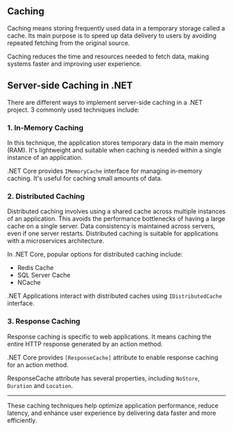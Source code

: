 ## Caching

Caching means storing frequently used data in a temporary storage called a cache. Its main purpose is to speed up data delivery to users by avoiding repeated fetching from the original source.

Caching reduces the time and resources needed to fetch data, making systems faster and improving user experience.

## Server-side Caching in .NET

There are different ways to implement server-side caching in a .NET project. 3 commonly used techniques include:

### 1. In-Memory Caching

In this technique, the application stores temporary data in the main memory (RAM). It's lightweight and suitable when caching is needed within a single instance of an application.

.NET Core provides `IMemoryCache` interface for managing in-memory caching. It's useful for caching small amounts of data.

### 2. Distributed Caching

Distributed caching involves using a shared cache across multiple instances of an application. This avoids the performance bottlenecks of having a large cache on a single server. Data consistency is maintained across servers, even if one server restarts.
Distributed caching is suitable for applications with a microservices architecture.

In .NET Core, popular options for distributed caching include:

- Redis Cache
- SQL Server Cache
- NCache
  
.NET Applications interact with distributed caches using `IDistributedCache` interface.

### 3. Response Caching

Response caching is specific to web applications. It means caching the entire HTTP response generated by an action method.

.NET Core provides `[ResponseCache]` attribute to enable response caching for an action method.

ResponseCache attribute has several properties, including `NoStore`, `Duration` and `Location`.


---
These caching techniques help optimize application performance, reduce latency, and enhance user experience by delivering data faster and more efficiently.
